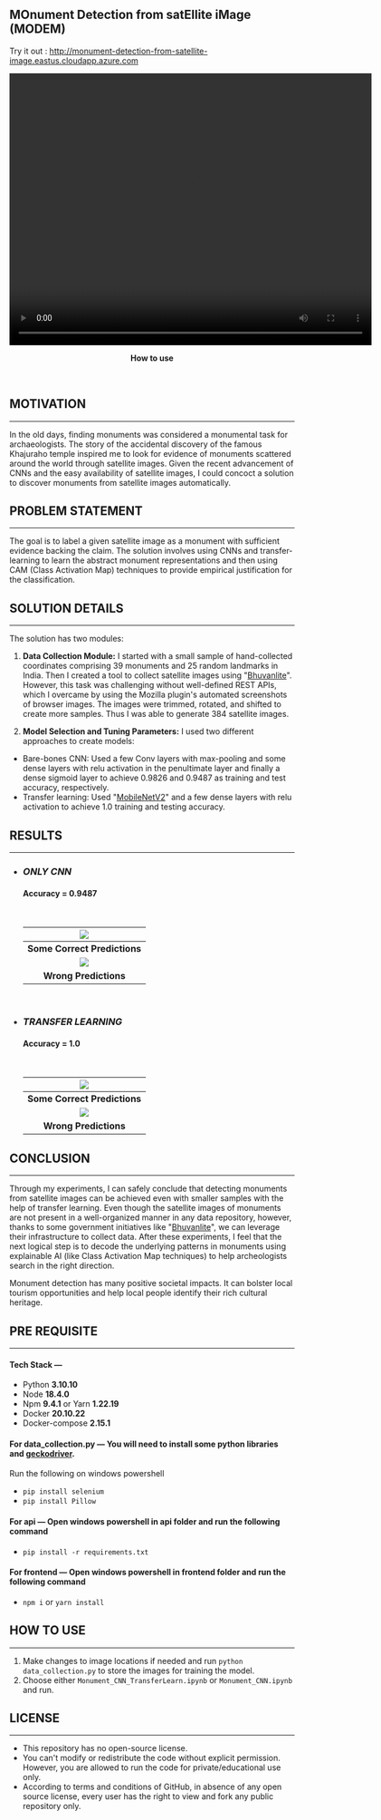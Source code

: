## **MO**nument **D**etection from sat**E**llite i**M**age (MODEM)

Try it out : http://monument-detection-from-satellite-image.eastus.cloudapp.azure.com

<video width="640" height="480" controls>
  <source src="https://user-images.githubusercontent.com/76057469/223475462-9e6a9db4-b9a6-426c-8199-937cfc9c3608.mp4" type="video/mp4"></video>

<p style="text-align: center;"><b><i></i>How to use</b></p>

<br>

## __MOTIVATION__
---
In the old days, finding monuments was considered a monumental task for archaeologists. The story of the accidental discovery of the famous Khajuraho temple inspired me to look for evidence of monuments scattered around the world through satellite images. Given the recent advancement of CNNs and the easy availability of satellite images, I could concoct a solution to discover monuments from satellite images automatically.

## __PROBLEM STATEMENT__
---
The goal is to label a given satellite image as a monument with sufficient evidence backing the claim. The solution involves using CNNs and transfer-learning to learn the abstract monument representations and then using CAM (Class Activation Map) techniques to provide empirical justification for the classification.

## __SOLUTION DETAILS__
---
The solution has two modules:
1. **Data Collection Module:** I started with a small sample of hand-collected coordinates comprising 39 monuments and 25 random landmarks in India. Then I created a tool to collect satellite images using "[Bhuvanlite](https://bhuvanlite.nrsc.gov.in/)". However, this task was challenging without well-defined REST APIs, which I overcame by using the Mozilla plugin's automated screenshots of browser images. The images were trimmed, rotated, and shifted to create more samples. Thus I was able to generate 384 satellite images. 

2. **Model Selection and Tuning Parameters:** I used two different approaches to create models: <br>
+ Bare-bones CNN: Used a few Conv layers with max-pooling and some dense layers with relu activation in the penultimate layer and finally a dense sigmoid layer to achieve 0.9826 and 0.9487 as training and test accuracy, respectively.
+ Transfer learning: Used "[MobileNetV2](https://tfhub.dev/google/tf2-preview/mobilenet_v2/feature_vector/4)" and a few dense layers with relu activation to achieve 1.0 training and testing accuracy.


## __RESULTS__
---
+ ### _*ONLY CNN*_ <br>
    #### Accuracy = 0.9487
    <br>

    | ![](docs/img/CNN_Correct.png) |
    |:---:|
    | <b>Some Correct Predictions</b>|
    | ![](docs/img/CNN_Wrong.png) |
    | <b>Wrong Predictions</b>|

<br>

+ ### _*TRANSFER LEARNING*_ <br>
    #### Accuracy = 1.0
    <br>

    | ![](docs/img/Transfer_Correct.png) |
    |:---:|
    | <b>Some Correct Predictions</b>|
    | ![](docs/img/Transfer_Wrong.png) |
    | <b>Wrong Predictions</b>|

## __CONCLUSION__
---
Through my experiments, I can safely conclude that detecting monuments from satellite images can be achieved even with smaller samples with the help of transfer learning. Even though the satellite images of monuments are not present in a well-organized manner in any data repository, however, thanks to some government initiatives like "[Bhuvanlite](https://bhuvanlite.nrsc.gov.in/)", we can leverage their infrastructure to collect data. After these experiments, I feel that the next logical step is to decode the underlying patterns in monuments using explainable AI (like Class Activation Map techniques) to help archeologists search in the right direction.

Monument detection has many positive societal impacts. It can bolster local tourism opportunities and help local people identify their rich cultural heritage.

## __PRE REQUISITE__
---
#### __Tech Stack —__
+ Python __3.10.10__
+ Node __18.4.0__
+ Npm __9.4.1__ or Yarn __1.22.19__
+ Docker __20.10.22__
+ Docker-compose __2.15.1__

#### __For data_collection.py__ — You will need to install some python libraries and [geckodriver](https://github.com/mozilla/geckodriver/releases).
Run the following on windows powershell
+ `pip install selenium`
+ `pip install Pillow`
#### __For api__ — Open windows powershell in api folder and run the following command 
+ `pip install -r requirements.txt`
#### __For frontend__ — Open windows powershell in frontend folder and run the following command
+ `npm i` or `yarn install`

## __HOW TO USE__
---
1. Make changes to image locations if needed and run `python data_collection.py` to store the images for training the model.
2. Choose either `Monument_CNN_TransferLearn.ipynb` or `Monument_CNN.ipynb` and run.

## __LICENSE__
---
+ This repository has no open-source license.
+ You can't modify or redistribute the code without explicit permission. However, you are allowed to run the code for private/educational use only.
+ According to terms and conditions of GitHub, in absence of any open source license, every user has the right to view and fork any public repository only.

